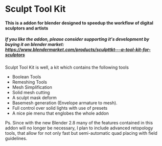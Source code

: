 # Sculpt Tool Kit
#### This is a addon for blender designed to speedup the workflow of digital sculptors and artists
##### If you like the addon, please consider supporting it's development by buying it on blender market: https://www.blendermarket.com/products/sculpttkt---a-tool-kit-for-sculptors

Sculpt Tool Kit is well, a kit which contains the following tools

* Boolean Tools
* Remeshing Tools
* Mesh Simplification
* Solid mesh cutting
* A sculpt mask deform
* Basemesh generation (Envelope armature to mesh).
* Full control over solid lights with use of presets
* A nice pie menu that englobes the whole addon

Ps.
Since with the new Blender 2.8 many of the features contained in this addon will no longer be necessary, I plan to include advanced retopology tools, that allow for not only fast but semi-automatic quad placing with field guidelines.
